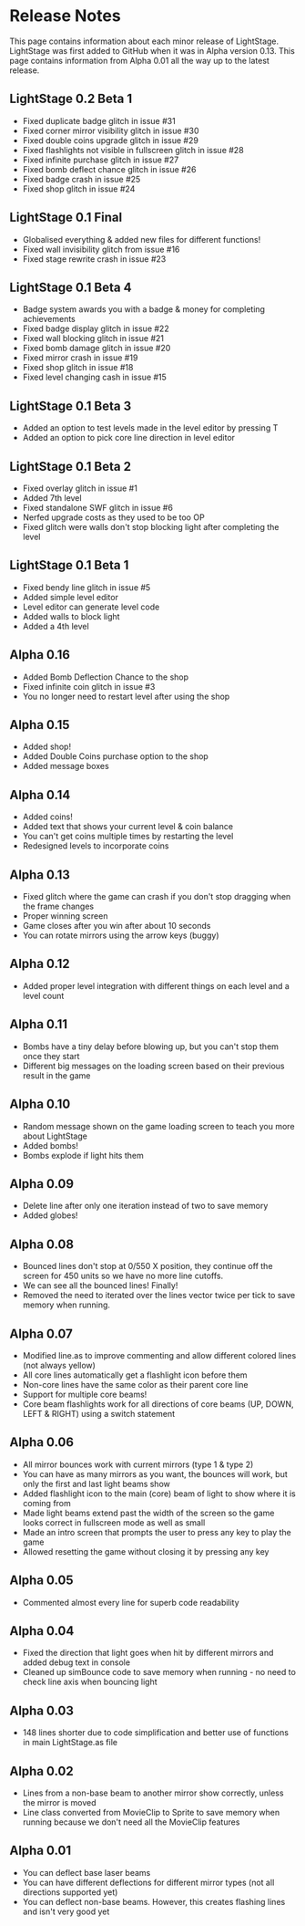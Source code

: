 # Release Notes
This page contains information about each minor release of LightStage. LightStage was first added to GitHub when it was in Alpha version 0.13. This page contains information from Alpha 0.01 all the way up to the latest release.

## LightStage 0.2 Beta 1
- Fixed duplicate badge glitch in issue #31
- Fixed corner mirror visibility glitch in issue #30
- Fixed double coins upgrade glitch in issue #29
- Fixed flashlights not visible in fullscreen glitch in issue #28
- Fixed infinite purchase glitch in issue #27
- Fixed bomb deflect chance glitch in issue #26
- Fixed badge crash in issue #25
- Fixed shop glitch in issue #24

## LightStage 0.1 Final
- Globalised everything & added new files for different functions!
- Fixed wall invisibility glitch from issue #16 
- Fixed stage rewrite crash in issue #23 

## LightStage 0.1 Beta 4
- Badge system awards you with a badge & money for completing achievements
- Fixed badge display glitch in issue #22
- Fixed wall blocking glitch in issue #21
- Fixed bomb damage glitch in issue #20
- Fixed mirror crash in issue #19
- Fixed shop glitch in issue #18
- Fixed level changing cash in issue #15

## LightStage 0.1 Beta 3
- Added an option to test levels made in the level editor by pressing T
- Added an option to pick core line direction in level editor

## LightStage 0.1 Beta 2
- Fixed overlay glitch in issue #1
- Added 7th level
- Fixed standalone SWF glitch in issue #6
- Nerfed upgrade costs as they used to be too OP
- Fixed glitch were walls don't stop blocking light after completing the level

## LightStage 0.1 Beta 1
- Fixed bendy line glitch in issue #5
- Added simple level editor
- Level editor can generate level code
- Added walls to block light
- Added a 4th level

## Alpha 0.16
- Added Bomb Deflection Chance to the shop
- Fixed infinite coin glitch in issue #3
- You no longer need to restart level after using the shop

## Alpha 0.15
- Added shop!
- Added Double Coins purchase option to the shop
- Added message boxes

## Alpha 0.14
- Added coins!
- Added text that shows your current level & coin balance
- You can't get coins multiple times by restarting the level
- Redesigned levels to incorporate coins

## Alpha 0.13
- Fixed glitch where the game can crash if you don't stop dragging when the frame changes
- Proper winning screen
- Game closes after you win after about 10 seconds
- You can rotate mirrors using the arrow keys (buggy)

## Alpha 0.12
- Added proper level integration with different things on each level and a level count

## Alpha 0.11
- Bombs have a tiny delay before blowing up, but you can't stop them once they start
- Different big messages on the loading screen based on their previous result in the game

## Alpha 0.10
- Random message shown on the game loading screen to teach you more about LightStage
- Added bombs!
- Bombs explode if light hits them

## Alpha 0.09
- Delete line after only one iteration instead of two to save memory
- Added globes!

## Alpha 0.08
- Bounced lines don't stop at 0/550 X position, they continue off the screen for 450 units so we have no more line cutoffs.
- We can see all the bounced lines! Finally!
- Removed the need to iterated over the lines vector twice per tick to save memory when running.

## Alpha 0.07
- Modified line.as to improve commenting and allow different colored lines (not always yellow)
- All core lines automatically get a flashlight icon before them
- Non-core lines have the same color as their parent core line
- Support for multiple core beams!
- Core beam flashlights work for all directions of core beams (UP, DOWN, LEFT & RIGHT) using a switch statement

## Alpha 0.06
- All mirror bounces work with current mirrors (type 1 & type 2)
- You can have as many mirrors as you want, the bounces will work, but only the first and last light beams show
- Added flashlight icon to the main (core) beam of light to show where it is coming from
- Made light beams extend past the width of the screen so the game looks correct in fullscreen mode as well as small
- Made an intro screen that prompts the user to press any key to play the game
- Allowed resetting the game without closing it by pressing any key

## Alpha 0.05
- Commented almost every line for superb code readability

## Alpha 0.04
- Fixed the direction that light goes when hit by different mirrors and added debug text in console
- Cleaned up simBounce code to save memory when running - no need to check line axis when bouncing light

## Alpha 0.03
- 148 lines shorter due to code simplification and better use of functions in main LightStage.as file

## Alpha 0.02
- Lines from a non-base beam to another mirror show correctly, unless the mirror is moved
- Line class converted from MovieClip to Sprite to save memory when running because we don't need all the MovieClip features

## Alpha 0.01
- You can deflect base laser beams
- You can have different deflections for different mirror types (not all directions supported yet)
- You can deflect non-base beams. However, this creates flashing lines and isn't very good yet
